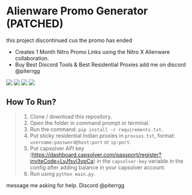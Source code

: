 # Alienware Promo Generator (PATCHED)

this project discontinued cus the promo has ended

- Creates 1 Month Nitro Promo Links using the Nitro X Alienware collaboration.
- Buy Best Discord Tools & Best Residential Proxies add me on discord @piterrgg

<div id="top"></div>
<p align="left">
  <img src="https://img.shields.io/github/stars/Pixens/Alienware-Promo-Generator.svg?style=for-the-badge"/>
  <img src="https://img.shields.io/github/forks/Pixens/Alienware-Promo-Generator.svg?style=for-the-badge"/>
  <img src="https://img.shields.io/github/issues/Pixens/Alienware-Promo-Generator.svg?style=for-the-badge"/>
  <img src="https://img.shields.io/github/contributors/Pixens/Alienware-Promo-Generator.svg?style=for-the-badge"/>
</p>

## How To Run?
> 1) Clone / download this repository.
> 2) Open the folder in command prompt or terminal.
> 3) Run the command: `pip install -r requirements.txt`.
> 4) Put sticky residential Indian proxies in `proxies.txt`, format: `username:password@host:port` or `ip:port`.
> 5) Put capsolver API key (https://dashboard.capsolver.com/passport/register?inviteCode=LyJfsyi3ypCa) in the `capsolver-key` variable in the config after adding balance in your capsolver account.
> 6) Run using `python main.py`.


message me asking for help. Discord @piterrgg
